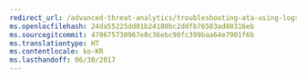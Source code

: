 ```yaml
---
redirect_url: /advanced-threat-analytics/troubleshooting-ata-using-logs
ms.openlocfilehash: 24da55225dd01b24180bc2ddfb76503ad80316eb
ms.sourcegitcommit: 470675730967e0c36ebc90fc399baa64e7901f6b
ms.translationtype: HT
ms.contentlocale: ko-KR
ms.lasthandoff: 06/30/2017
---
```

